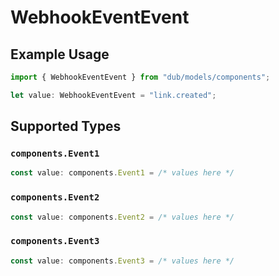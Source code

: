 # WebhookEventEvent

## Example Usage

```typescript
import { WebhookEventEvent } from "dub/models/components";

let value: WebhookEventEvent = "link.created";
```

## Supported Types

### `components.Event1`

```typescript
const value: components.Event1 = /* values here */
```

### `components.Event2`

```typescript
const value: components.Event2 = /* values here */
```

### `components.Event3`

```typescript
const value: components.Event3 = /* values here */
```

